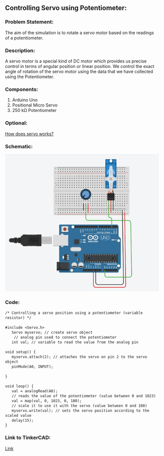 
## Controlling Servo using Potentiometer:
### Problem Statement:
The aim of the simulation is to rotate a servo motor based on the readings of a potentiometer. 

### Description:
A servo motor is a special kind of DC motor which provides us precise control in terms of angular position or linear position. We control the exact angle of rotation of the servo motor using the data that we have collected using the Potentiometer. 

### Components:
1. Arduino Uno
2. Positional Micro Servo
3. 250 kΩ Potentiometer

### Optional:
[How does servo works?](https://www.tutorialspoint.com/arduino/arduino_servo_motor.htm)

### Schematic:
![diagram](./images/Screenshot%20from%202020-12-24%2017-08-59.png)

### Code:
```
/* Controlling a servo position using a potentiometer (variable resistor) */

#include <Servo.h>
   Servo myservo; // create servo object
    // analog pin used to connect the potentiometer
   int val; // variable to read the value from the analog pin

void setup() {
   myservo.attach(2); // attaches the servo on pin 2 to the servo object
   pinMode(A0, INPUT);

}

void loop() {
   val = analogRead(A0);
   // reads the value of the potentiometer (value between 0 and 1023)
   val = map(val, 0, 1023, 0, 180);
   // scale it to use it with the servo (value between 0 and 180)
   myservo.write(val); // sets the servo position according to the scaled value
   delay(15);
}
```
### Link to TinkerCAD:
[Link](https://www.tinkercad.com/things/gE6u7EHe2Jy)
